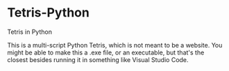# Tetris-Python
Tetris in Python


This is a multi-script Python Tetris, which is not meant to be a website.
You might be able to make this a .exe file, or an executable, but that's the closest besides running it in something like Visual Studio Code.
